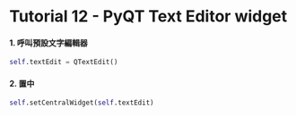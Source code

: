 # Tutorial 12 - PyQT Text Editor widget

#### 1. 呼叫預設文字編輯器

```python
self.textEdit = QTextEdit()
```
#### 2. 置中
```python
self.setCentralWidget(self.textEdit)
```
